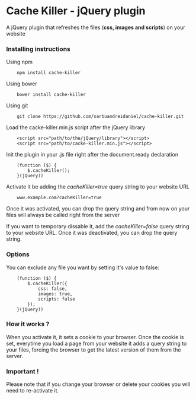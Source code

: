 # Cache Killer - jQuery plugin
A jQuery plugin that refreshes the files (**css, images and scripts**) on your website

### Installing instructions

Using npm
```
    npm install cache-killer
```
Using bower
```
    bower install cache-killer
```
Using git
```
    git clone https://github.com/sarbuandreidaniel/cache-killer.git
```
Load the cacke-killer.min.js script after the jQuery library
```
    <script src="path/to/the/jQuery/library"></script>
    <script src="path/to/cacke-killer.min.js"></script>
```
Init the plugin in your .js file right after the document.ready declaration
```
    (function ($) {
        $.cacheKiller();
    }(jQuery))
```
Activate it be adding the *cacheKiller=true* query string to your website URL
```
    www.example.com?cacheKiller=true
```
Once it was activated, you can drop the query string and from now on your files will always be called right from the server

If you want to temporary dissable it, add the *cacheKiller=false* query string to your website URL. Once it was deactivated, you can drop the query string.

### Options
You can exclude any file you want by setting it's value to false:

```
    (function ($) {
        $.cacheKiller({
            css: false,
            images: true,
            scripts: false
        });
    }(jQuery))
```
### How it works ?
When you activate it, it sets a cookie to your browser. Once the cookie is set, everytime you load a page from your website it adds a query string to your files, forcing the browser to get the latest version of them from the server.

### Important !
Please note that if you change your browser or delete your cookies you will need to re-activate it.